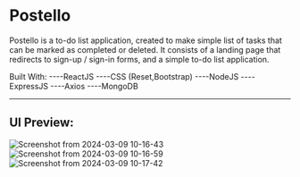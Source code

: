 # Postello
Postello is a to-do list application, 
created to make simple list of tasks that can be marked as completed or deleted.
It consists of a landing page that redirects to sign-up / sign-in forms,
and a simple to-do list application.

Built With:
----ReactJS
----CSS (Reset,Bootstrap)
----NodeJS
----ExpressJS
----Axios
----MongoDB

----------------------------------------------------------
UI Preview:
----------------------------------------------------------
![Screenshot from 2024-03-09 10-16-43](https://github.com/nds-fsd/Abd-ha-todo-app/assets/41959469/4febc2d7-0acd-406d-8d33-b1a78d2df0a4)
![Screenshot from 2024-03-09 10-16-59](https://github.com/nds-fsd/Abd-ha-todo-app/assets/41959469/11527cc5-e5b7-4174-ac94-0d1c8847e4ca)
![Screenshot from 2024-03-09 10-17-42](https://github.com/nds-fsd/Abd-ha-todo-app/assets/41959469/93e0bf1d-9932-4028-9212-8dfe6ebcdbfd)

